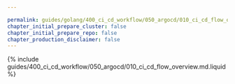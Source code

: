 ```yaml
---

permalink: guides/golang/400_ci_cd_workflow/050_argocd/010_ci_cd_flow_overview.html
chapter_initial_prepare_cluster: false
chapter_initial_prepare_repo: false
chapter_production_disclaimer: false
---
```


{% include guides/400_ci_cd_workflow/050_argocd/010_ci_cd_flow_overview.md.liquid %}